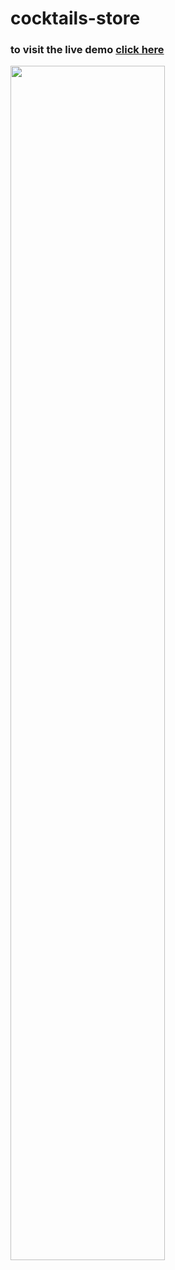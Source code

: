 # cocktails-store
<h3>to visit the live demo <a href="https://cocktails-store-project.netlify.app">click here</a> </h3>
<img width="70%" src="screencapture-cocktails-store-project-netlify-app-2023-02-07-19_15_08.png"/>
